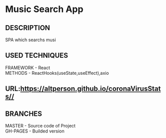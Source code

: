 # Music Search App<br>
## DESCRIPTION<br>
SPA which searchs musi<br>
## USED TECHNIQUES<br>
FRAMEWORK - React<br>
METHODS - ReactHooks(useState,useEffect),axio<br>
## URL:https://altperson.github.io/coronaVirusStats//<br>
## BRANCHES<br>
MASTER - Source code of Project<br>
GH-PAGES - Builded version
